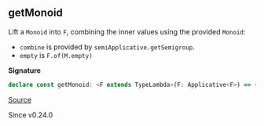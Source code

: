 ## getMonoid

Lift a `Monoid` into `F`, combining the inner values using the provided `Monoid`:

- `combine` is provided by `semiApplicative.getSemigroup`.
- `empty` is `F.of(M.empty)`

**Signature**

```ts
declare const getMonoid: <F extends TypeLambda>(F: Applicative<F>) => <A, R, O, E>(M: Monoid<A>) => Monoid<Kind<F, R, O, E, A>>
```

[Source](https://github.com/Effect-TS/effect/tree/main/packages/typeclass/src/Applicative.ts#L25)

Since v0.24.0